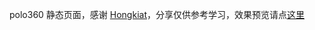 polo360 静态页面，感谢 [Hongkiat](https://www.hongkiat.com/blog/freebie-release-web-template-in-photoshop-psd-polo360/)，分享仅供参考学习，效果预览请点[这里](https://zly201.github.io/polo360/index.html)
